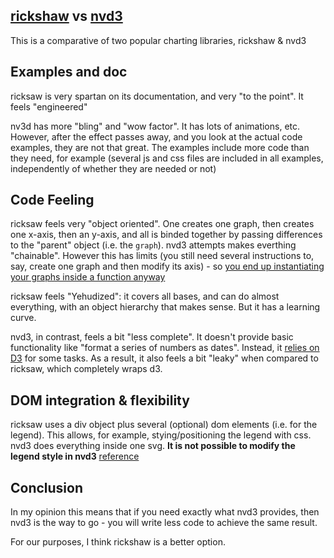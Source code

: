 ## [rickshaw](http://code.shutterstock.com/rickshaw/) vs [nvd3](http://nvd3.org/)

This is a comparative of two popular charting libraries, rickshaw & nvd3

## Examples and doc

ricksaw is very spartan on its documentation, and very "to the point". It feels "engineered"

nv3d has more "bling" and "wow factor". It has lots of animations, etc. However, after the effect passes away, and you look at the actual code examples, they are not that great. The examples include more code than they need, for example (several js and css files are included in all examples, independently of whether they are needed or not)

## Code Feeling

ricksaw feels very "object oriented". One creates one graph, then creates one x-axis, then an y-axis, and all is binded together by passing differences to the "parent" object (i.e. the `graph`).
nvd3 attempts makes everthing "chainable". However this has limits (you still need several instructions to, say, create one graph and then modify its axis) - so [you end up instantiating your graphs inside a function anyway](https://github.com/kikito/rickshaw-vs-nvd3/blob/master/nvd3.html#L20-L48)

ricksaw feels "Yehudized": it covers all bases, and can do almost everything, with an object hierarchy that makes sense. But it has a learning curve.

nvd3, in contrast, feels a bit "less complete". It doesn't provide basic functionality like "format a series of numbers as dates". Instead, it [relies on D3](https://github.com/kikito/rickshaw-vs-nvd3/blob/master/nvd3.html#L31) for
some tasks. As a result, it also feels a bit "leaky" when compared to ricksaw, which completely wraps d3.

## DOM integration & flexibility

ricksaw uses a div object plus several (optional) dom elements (i.e. for the legend). This allows, for example, stying/positioning the legend with css.
nvd3 does everything inside one svg. **It is not possible to modify the legend style in nvd3** [reference](http://stackoverflow.com/questions/19139329/vertically-align-nvd3-legend)

## Conclusion

In my opinion this means that if you need exactly what nvd3 provides, then nvd3 is the way to go - you will write less code to achieve the same result.

For our purposes, I think rickshaw is a better option.






